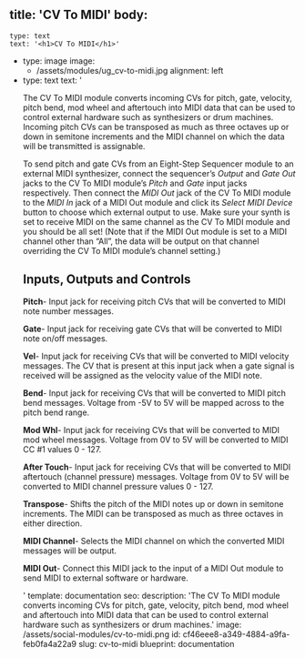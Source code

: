 title: 'CV To MIDI'
body:
  -
    type: text
    text: '<h1>CV To MIDI</h1>'
  -
    type: image
    image:
      - /assets/modules/ug_cv-to-midi.jpg
    alignment: left
  -
    type: text
    text: '<p>The CV To MIDI module converts incoming CVs for pitch, gate, velocity, pitch bend, mod wheel and aftertouch into MIDI data that can be used to control external hardware such as synthesizers or drum machines. Incoming pitch CVs can be transposed as much as three octaves up or down in semitone increments and the MIDI channel on which the data will be transmitted is assignable.</p><p>To send pitch and gate CVs from an Eight-Step Sequencer module to an external MIDI synthesizer, connect the sequencer’s <em>Output</em> and <em>Gate Out</em> jacks to the CV To MIDI module’s <em>Pitch</em> and <em>Gate</em> input jacks respectively. Then connect the <em>MIDI Out</em> jack of the CV To MIDI module to the <em>MIDI In</em> jack of a MIDI Out module and click its <em>Select MIDI Device</em> button to choose which external output to use. Make sure your synth is set to receive MIDI on the same channel as the CV To MIDI module and you should be all set! (Note that if the MIDI Out module is set to a MIDI channel other than “All”, the data will be output on that channel overriding the CV To MIDI module’s channel setting.)<br></p><h2><strong>Inputs, Outputs and Controls</strong></h2><p><strong>Pitch</strong>- Input jack for receiving pitch CVs that will be converted to MIDI note number messages.</p><p><strong>Gate</strong>- Input jack for receiving gate CVs that will be converted to MIDI note on/off messages.</p><p><strong>Vel</strong>- Input jack for receiving CVs that will be converted to MIDI velocity messages. The CV that is present at this input jack when a gate signal is received will be assigned as the velocity value of the MIDI note.</p><p><strong>Bend</strong>- Input jack for receiving CVs that will be converted to MIDI pitch bend messages. Voltage from -5V to 5V will be mapped across to the pitch bend range.</p><p><strong>Mod Whl</strong>- Input jack for receiving CVs that will be converted to MIDI mod wheel messages. Voltage from 0V to 5V will be converted to MIDI CC #1 values 0 - 127.</p><p><strong>After Touch</strong>- Input jack for receiving CVs that will be converted to MIDI aftertouch (channel pressure) messages. Voltage from 0V to 5V will be converted to MIDI channel pressure values 0 - 127.</p><p><strong>Transpose</strong>- Shifts the pitch of the MIDI notes up or down in semitone increments. The MIDI can be transposed as much as three octaves in either direction.</p><p><strong>MIDI Channel</strong>- Selects the MIDI channel on which the converted MIDI messages will be output.&nbsp;</p><p><strong>MIDI Out</strong>- Connect this MIDI jack to the input of a MIDI Out module to send MIDI to external software or hardware.</p>'
template: documentation
seo:
  description: 'The CV To MIDI module converts incoming CVs for pitch, gate, velocity, pitch bend, mod wheel and aftertouch into MIDI data that can be used to control external hardware such as synthesizers or drum machines.'
  image: /assets/social-modules/cv-to-midi.png
id: cf46eee8-a349-4884-a9fa-feb0fa4a22a9
slug: cv-to-midi
blueprint: documentation
